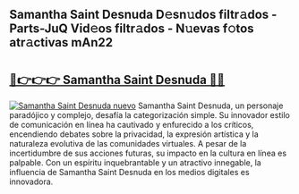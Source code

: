 ## Samantha Saint Desnuda D𝚎sn𝚞dos filtr𝚊dos - Parts-JuQ Vid𝚎os filtr𝚊dos - N𝚞evas f𝚘tos atr𝚊ctivas mAn22

# <h2><a href="http://mbbvx4l.tromn.icu/?c=Samantha+Saint+Desnuda">🔗👉👉👉 Samantha Saint Desnuda 🔗🔗</a></h2>

[![Samantha Saint Desnuda nuevo](https://i.imgur.com/pEAQMta.gif)](http://mbbvx4l.tromn.icu/?c=Samantha+Saint+Desnuda)
Samantha Saint Desnuda, un personaje paradójico y complejo, desafía la categorización simple. Su innovador estilo de comunicación en línea ha cautivado y enfurecido a los críticos, encendiendo debates sobre la privacidad, la expresión artística y la naturaleza evolutiva de las comunidades virtuales. A pesar de la incertidumbre de sus acciones futuras, su impacto en la cultura en línea es palpable. Con un espíritu inquebrantable y un atractivo innegable, la influencia de Samantha Saint Desnuda en los medios digitales es innovadora.

